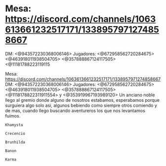 # Mesa: ⁠https://discord.com/channels/1063613661232517171/1338957971274858667
DM: <@943572230368006146> 
Jugadores: <@672958562720284675>  <@463918011938504705> <@357888867124117505> <@11181788223119115

Mesa: ⁠https://discord.com/channels/1063613661232517171/1338957971274858667
DM: <@943572230368006146> 
Jugadores: <@672958562720284675>  <@463918011938504705> <@357888867124117505> <@1118178822311911554>  y <@353919967193989120> 
Un anciano noble llego al gremio donde alguno de nosotros estabamos, esperabamos porque surguiera algo solo asi, algunos bebiendo como siempre otros comiendo y de mas, cuando llego buscando aventureros los que nos levantamos fuimos.

    Khamysta

    Crecencio

    Brunhilda

    Banon

    Karma

